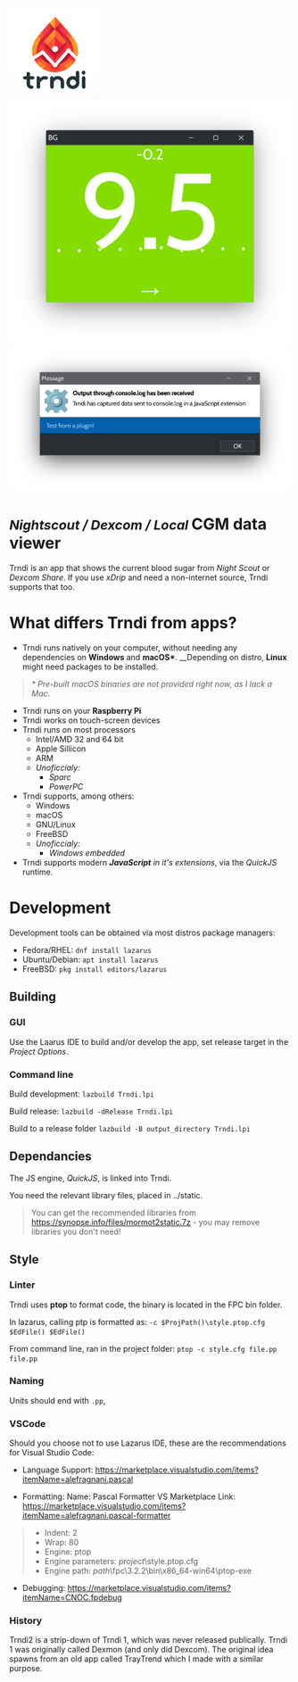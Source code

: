![Trndi](/trndi-logo.png)
![Window](/doc/ux.png)
![Window](/doc/js.png)

# _<small>Nightscout / Dexcom / Local </small>_ CGM data viewer
Trndi is an app that shows the current blood sugar from _Night Scout_ or _Dexcom Share_.
If you use _xDrip_ and need a non-internet source, Trndi supports that too.

# What differs Trndi from apps?
* Trndi runs natively on your computer, without needing any dependencies on __Windows__ and __macOS*__. __Depending on distro, __Linux__ might need packages to be installed.
> _* Pre-built macOS binaries are not provided right now, as I lack a Mac_.
* Trndi runs on your __Raspberry Pi__
* Trndi works on touch-screen devices
* Trndi runs on most processors
  * Intel/AMD 32 and 64 bit
  * Apple Sillicon
  * ARM
  * _Unoficcialy:_
    * _Sparc_
    * _PowerPC_
* Trndi supports, among others:
    * Windows
    * macOS
    * GNU/Linux
    * FreeBSD
    * _Unoficcialy:_
      * _Windows embedded_
* Trndi supports modern ___JavaScript__ in it's extensions_, via the _QuickJS_ runtime.

# Development
Development tools can be obtained via most distros package managers:
- Fedora/RHEL: ```dnf install lazarus```
- Ubuntu/Debian: ```apt install lazarus```
- FreeBSD: ```pkg install editors/lazarus```

## Building
### GUI
Use the Laarus IDE to build and/or develop the app, set release target in the _Project Options_.

### Command line

Build development:
```lazbuild Trndi.lpi``` 

Build release:
```lazbuild -dRelease Trndi.lpi``` 

Build to a release folder
```lazbuild -B output_directory Trndi.lpi``` 


## Dependancies
The JS engine, _QuickJS_, is linked into Trndi.

You need the relevant library files, placed in ../static.
> You can get the recommended libraries from https://synopse.info/files/mormot2static.7z - you may remove libraries you don't need!

## Style
### Linter
Trndi uses __ptop__ to format code, the binary is located in the FPC bin folder.

In lazarus, calling ptp is formatted as:
```-c $ProjPath()\style.ptop.cfg $EdFile() $EdFile()```

From command line, ran in the project folder:
```ptop -c style.cfg file.pp file.pp```

### Naming
Units should end with ```.pp```, 

### VSCode
Should you choose not to use Lazarus IDE, these are the recommendations for Visual Studio Code:
* Language Support: https://marketplace.visualstudio.com/items?itemName=alefragnani.pascal

* Formatting: Name: Pascal Formatter
VS Marketplace Link: https://marketplace.visualstudio.com/items?itemName=alefragnani.pascal-formatter
> * Indent: 2
> * Wrap: 80
> * Engine: ptop
> * Engine parameters: *project*\style.ptop.cfg
> * Engine path: *path*\fpc\3.2.2\bin\x86_64-win64\ptop-exe

* Debugging: https://marketplace.visualstudio.com/items?itemName=CNOC.fpdebug

### History
Trndi2 is a strip-down of Trndi 1, which was never released publically. Trndi 1 was originally called Dexmon (and only did Dexcom). The original idea spawns from an old app called TrayTrend which I made with a similar purpose.